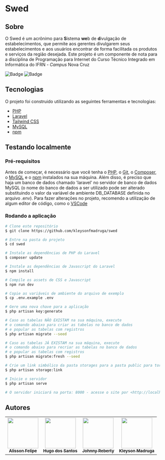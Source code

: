 # Swed
## Sobre
O Swed é um acrônimo para **S**istema **we**b de **d**ivulgação de estabelecimentos, que permite aos gerentes divulgarem seus estabelecimentos e aos usuários encontrar de forma facilitada os produtos e serviços da região desejada.
Este projeto é um componente de nota para a disciplina de Programação para Internet do Curso Técnico Integrado em Informática do IFRN - _Campus_ Nova Cruz

![Badge](https://img.shields.io/github/license/kleysonfmadruga/swed)
![Badge](https://img.shields.io/github/last-commit/kleysonfmadruga/swed)

## Tecnologias

O projeto foi construido utilizando as seguintes ferramentas e tecnologias:

- [PHP](https://www.php.net/)
- [Laravel](https://laravel.com/)
- [Tailwind CSS](https://tailwindcss.com/)
- [MySQL](https://www.mysql.com/)
- [npm](https://www.npmjs.com/)

## Testando localmente

### Pré-requisitos

Antes de começar, é necessário que você tenha o [PHP](https://www.php.net/), o [Git](https://git-scm.com/), o [Composer](https://getcomposer.org/), o [MySQL](https://www.mysql.com/) e o [npm](https://www.npmjs.com/) instalados na sua máquina. Além disso, é preciso que haja um banco de dados chamado 'laravel' no servidor de banco de dados MySQL (o nome do banco de dados a ser utilizado pode ser alterado substituindo o valor da variável de ambiente DB_DATABASE definida no arquivo .env). Para fazer alterações no projeto, recomendo a utilização de algum editor de código, como o [VSCode](https://code.visualstudio.com/)

### Rodando a aplicação

```bash
# Clone este repositório
$ git clone https://github.com/kleysonfmadruga/swed

# Entre na pasta do projeto
$ cd swed

# Instale as dependências de PHP do Laravel
$ composer update

# Instale as dependências de Javascript do Laravel
$ npm install

# Compile os assets de CSS e Javascript
$ npm run dev

# Copie as variáveis de ambiente do arquivo de exemplo
$ cp .env.example .env

# Gere uma nova chave para a aplicação
$ php artisan key:generate

# Caso as tabelas NÃO EXISTAM na sua máquina, execute
# o comando abaixo para criar as tabelas no banco de dados
# e popular as tabelas com registros
$ php artisan migrate --seed

# Caso as tabelas JÁ EXISTAM na sua máquina, execute
# o comando abaixo para recriar as tabelas no banco de dados
# e popular as tabelas com registros
$ php artisan migrate:fresh --seed

# Crie um link simbólico da pasta storages para a pasta public para torná-la pública
$ php artisan storage:link

# Inicie o servidor
$ php artisan serve

# O servidor iniciará na porta: 8000 - acesse o site por <http://localhost:8000>
```

## Autores
<!-- ALL-CONTRIBUTORS-LIST:START - Do not remove or modify this section -->
<!-- prettier-ignore-start -->
<!-- markdownlint-disable -->
<table>
  <tr>
    <td align="center"><a href="https://github.com/alissonfelipee"><img src="https://avatars1.githubusercontent.com/u/62302819?s=460&v=4" width="100px;" alt=""/><br /><sub><b>Alisson Felipe</b></sub></a></td>
    <td align="center"><a href="https://github.com/hugofsantos"><img src="https://avatars3.githubusercontent.com/u/74878213?s=400&v=4" width="100px;" alt=""/><br /><sub><b>Hugo dos Santos</b></sub></a></td>
    <td align="center"><a href="https://github.com/johnReberty"><img src="https://avatars3.githubusercontent.com/u/68155695?s=460&u=4d3186a52764e0d41ac34e7355b71771e56abf68&v=4" width="100px;" alt=""/><br /><sub><b>Johnny Reberty</b></sub></a></td>
    <td align="center"><a href="https://github.com/kleysonfmadruga"><img src="https://avatars2.githubusercontent.com/u/40344712?s=460&u=22908c3d03495629b06a09ce724a510d4a9dc96a&v=4" width="100px;" alt=""/><br /><sub><b>Kleyson Madruga</b></sub></a></td>
   </tr>
</table>
<!-- markdownlint-enable -->
<!-- prettier-ignore-end -->
<!-- ALL-CONTRIBUTORS-LIST:END -->
    
